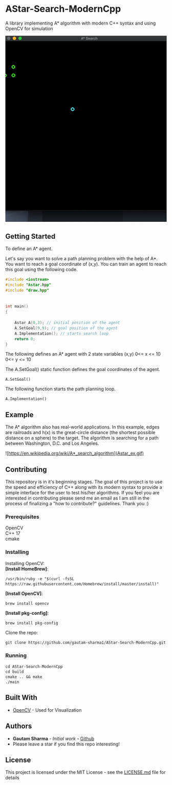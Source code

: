 # AStar-Search-ModernCpp

A library implementing A* algorithm with modern C++ syntax and using OpenCV for simulation

![](Astar_sim.gif)
## Getting Started
To define an A* agent.

Let's say you want to solve a path planning problem with the help of A*. You want to reach a goal coordinate of (x,y). You can train an agent to reach this goal using the following code. 
```cpp
#include <iostream>
#include "Astar.hpp"
#include "draw.hpp"


int main()
{   

    Astar A(0,3); // initial position of the agent
    A.SetGoal(9,9); // goal position of the agent
    A.Implementation(); // starts search loop
    return 0;
}

```
The following defines an A* agent with 2 state variables (x,y)
0<= x <= 10 <br/>
0<= y <= 10 <br/>


The A.SetGoal() static function defines the goal coordinates of the agent.

```
A.SetGoal()
```
The following function starts the path planning loop. <br/>

```
A.Implementation()
```

## Example
The A* algorithm also has real-world applications. In this example, edges are railroads and h(x) is the great-circle distance (the shortest possible distance on a sphere) to the target. The algorithm is searching for a path between Washington, D.C. and Los Angeles.

![https://en.wikipedia.org/wiki/A*_search_algorithm](Astar_ex.gif)

## Contributing
This repository is in it's beginning stages. The goal of this project is to use the speed and efficiency of C++ along with its modern syntax to provide a simple interface for the user to test his/her algorithms. If you feel you are interested in contributing please send me an email as I am still in the process of finalizing a "how to contribute?" guidelines. Thank you :)

### Prerequisites
OpenCV <br/>
C++ 17 <br/>
cmake <br/>

### Installing
Installing OpenCV: <br/>
**[Install HomeBrew]**:
```
/usr/bin/ruby -e "$(curl -fsSL https://raw.githubusercontent.com/Homebrew/install/master/install)"
```
**[Install OpenCV]**: <br/>
```
brew install opencv
```

**[Install pkg-config]**:<br/>
```
brew install pkg-config
```
Clone the repo:
```
git clone https://github.com/gautam-sharma1/AStar-Search-ModernCpp.git

```
### Running
```
cd AStar-Search-ModernCpp
cd build
cmake .. && make
./main
```



## Built With

* [OpenCV](https://docs.opencv.org/3.4/) - Used for Visualization


## Authors

* **Gautam Sharma** - *Initial work* - [Github](https://github.com/gautam-sharma1)
* Please leave a star if you find this repo interesting!


## License

This project is licensed under the MIT License - see the [LICENSE.md](LICENSE.md) file for details





